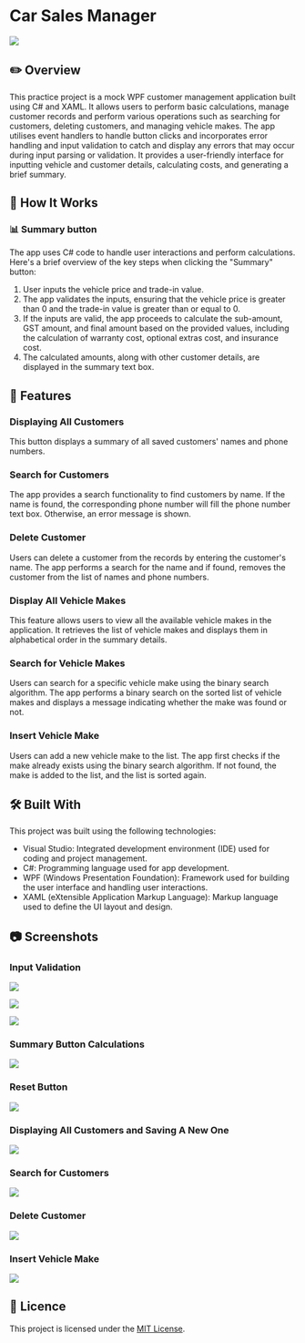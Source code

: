 # Car Sales Manager

![](https://lh3.googleusercontent.com/pw/AJFCJaV45nazQzs4oCB8RMNudEY4RlUYUdKIjE3vMS11itYDiOTJEW8IsNync62wnjSU5vRx-eQrduPCFSwooit4_g-gPfKBvsssDIy94IzFjJXGkKR9CRQsSNrCtiuhkqyTMSPW3FOKlafTkar3OxecCkT1=w958-h508-s-no)

## ✏️ Overview
This practice project is a mock WPF customer management application built using C# and XAML. It allows users to perform basic calculations, manage customer records and perform various operations such as searching for customers, deleting customers, and managing vehicle makes. 
The app utilises event handlers to handle button clicks and incorporates error handling and input validation to catch and display any errors that may occur during input parsing or validation. It provides a user-friendly interface for inputting vehicle and customer details, calculating costs, and generating a brief summary.

## 🔧 How It Works

### 📊 Summary button
The app uses C# code to handle user interactions and perform calculations. Here's a brief overview of the key steps when clicking the "Summary" button:

1. User inputs the vehicle price and trade-in value.
2. The app validates the inputs, ensuring that the vehicle price is greater than 0 and the trade-in value is greater than or equal to 0.
3. If the inputs are valid, the app proceeds to calculate the sub-amount, GST amount, and final amount based on the provided values, including the calculation of warranty cost, optional extras cost, and insurance cost.
4. The calculated amounts, along with other customer details, are displayed in the summary text box.

## 🚀 Features

### Displaying All Customers
This button displays a summary of all saved customers' names and phone numbers.

### Search for Customers

The app provides a search functionality to find customers by name. If the name is found, the corresponding phone number will fill the phone number text box. Otherwise, an error message is shown.

### Delete Customer

Users can delete a customer from the records by entering the customer's name. The app performs a search for the name and if found, removes the customer from the list of names and phone numbers.

### Display All Vehicle Makes

This feature allows users to view all the available vehicle makes in the application. It retrieves the list of vehicle makes and displays them in alphabetical order in the summary details.

### Search for Vehicle Makes

Users can search for a specific vehicle make using the binary search algorithm. The app performs a binary search on the sorted list of vehicle makes and displays a message indicating whether the make was found or not.

### Insert Vehicle Make

Users can add a new vehicle make to the list. The app first checks if the make already exists using the binary search algorithm. If not found, the make is added to the list, and the list is sorted again.

## 🛠️ Built With
This project was built using the following technologies:

- Visual Studio: Integrated development environment (IDE) used for coding and project management.
- C#: Programming language used for app development.
- WPF (Windows Presentation Foundation): Framework used for building the user interface and handling user interactions.
- XAML (eXtensible Application Markup Language): Markup language used to define the UI layout and design.

## 📷 Screenshots

### Input Validation
![](https://lh3.googleusercontent.com/pw/AJFCJaXxY3MzHez27QkczN_CN1iVCpbhP7g4qfWkczdirsKxIVgrOvqi_TdRL8ityf9cJvhwNNlt9kiJQlTyuGqb6A-4DzEZjS2B0EnoTv2gWlGxq5Hz_V-wjv6p-2felJmG1fwLYoLENRPTk5jU-6xsuq9F=w958-h511-s-no)

![](https://lh3.googleusercontent.com/pw/AJFCJaWIcu9xYpJVE8jepKpSu9-OepD-Djcn11N_LIef3soIAW1Ql_T3FhRV8Qz20s4f0I39ebUz1tCcDEhB7Ad0sCLPlYderqUXlr26LludRc3AKmc-GFa6WoaRDGYEqr26gAlBzDXlWbhMZuQ2VPz0na8S=w958-h509-s-no)

![](https://lh3.googleusercontent.com/pw/AJFCJaWP1ou23KXwskhPu8YJmzUwXEF9u7jcRNju3TTH_7tVMMAs6aQzMhrR2HH0dCMzfnegfEx6Qeml4vtmlmq1YcZk78ko9jA4jpDmDpKJ9FFOU_tdOGWBRheXN6V9dxOPwr2bkVnYJTQZUJmITQaElKHa=w958-h506-s-no)

### Summary Button Calculations
![](https://lh3.googleusercontent.com/pw/AJFCJaV45nazQzs4oCB8RMNudEY4RlUYUdKIjE3vMS11itYDiOTJEW8IsNync62wnjSU5vRx-eQrduPCFSwooit4_g-gPfKBvsssDIy94IzFjJXGkKR9CRQsSNrCtiuhkqyTMSPW3FOKlafTkar3OxecCkT1=w958-h508-s-no)

### Reset Button
![](https://lh3.googleusercontent.com/pw/AJFCJaVh7UtnMGJuQQpuig2mfhkO-pdfsTejDtN2WrABKZvPaWjFZiCRZvcIVrdyhwXUFjaqT6a8KWGNEihqw6r1nf28XK01wcJK2Gee0-z6J8j-zOMWjkAivNixaHUeRQ5YFFHxpYL8E-NtVZvoFBZ2mYea=w958-h470-s-no)

### Displaying All Customers and Saving A New One
![](https://lh3.googleusercontent.com/pw/AJFCJaV2n_Y8XZhOpJrJz_i62W0AKLLXB-D1nd4Cx2vIYdxQDXH7n6LE3s989o0st-AyOIgdWvqnkIXEuYAlU939gf-m2GLo1nWmEocUrnfqmCDDUKNhUOdPsp9F0W52qsUlHqlFY8u8DZ0_6qhXxqMPWmUY=w958-h533-s-no)

### Search for Customers
![](https://lh3.googleusercontent.com/pw/AJFCJaWd2zMQeqn8tFHDR7ZhSPHTadC8x-Cil6bP58byuLoh1SWerLwv0aAEX4OZ32dcGwT9ZBXvEcswqetW8rk73LgkpGLri-EJdyaH0baWU8S7gTTpBZCrmaxlJPC_Yg4aXx-g6l6Q_dbySUx-NYG2Pmfe=w958-h533-s-no)

### Delete Customer
![](https://lh3.googleusercontent.com/pw/AJFCJaWBmIvorXTwLr_613fTJHTQlM5PJXKMVck3cH54EuRvV71yEK9y00fh3zj9dur_F560VN1VD35TQd5R64BN1jd6bNVHWA8UtDe-m6mudYPO1erpN2_SPFW2ak2RGnRYFoQi84DwGi45gmBZD0zZbltG=w958-h470-s-no)

### Insert Vehicle Make
![](https://lh3.googleusercontent.com/pw/AJFCJaUmxc3Fkt33pRQ1KRbk_RUjAnLi1pNbWEIcT69V16M2zzt3-Eq_zc4r0bmSbFNLzdbSW8Tez6Rvy2Swuylnbv9PqrZdCIhqi2aVREMAdXcWtHSywGC7FvalukFf53jJ-6pn9AKxKwhtPpYLZbFmRdsg=w958-h571-s-no)

## 📝 Licence
This project is licensed under the [MIT License](LICENSE).
